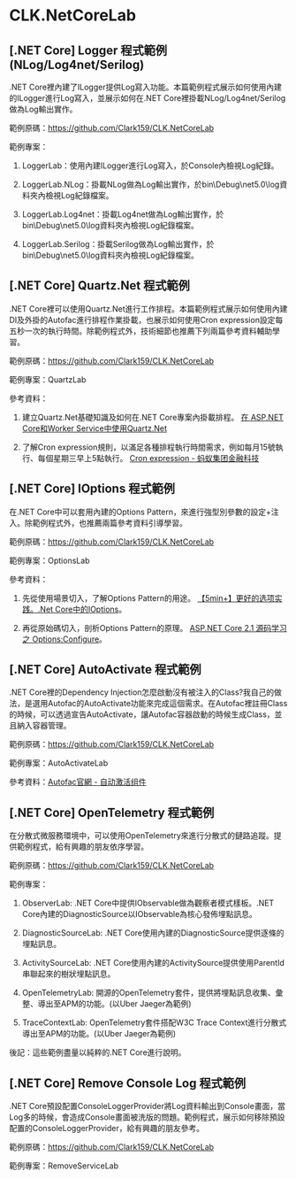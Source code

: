 # CLK.NetCoreLab


## [.NET Core] Logger 程式範例 (NLog/Log4net/Serilog)

.NET Core裡內建了ILogger提供Log寫入功能。本篇範例程式展示如何使用內建的ILogger進行Log寫入，並展示如何在.NET Core裡掛載NLog/Log4net/Serilog做為Log輸出實作。

範例原碼：https://github.com/Clark159/CLK.NetCoreLab

範例專案：
  
  1. LoggerLab：使用內建ILogger進行Log寫入，於Console內檢視Log紀錄。
  
  2. LoggerLab.NLog：掛載NLog做為Log輸出實作，於bin\Debug\net5.0\log資料夾內檢視Log紀錄檔案。
  
  3. LoggerLab.Log4net：掛載Log4net做為Log輸出實作，於bin\Debug\net5.0\log資料夾內檢視Log紀錄檔案。
  
  4. LoggerLab.Serilog：掛載Serilog做為Log輸出實作，於bin\Debug\net5.0\log資料夾內檢視Log紀錄檔案。
  


## [.NET Core] Quartz.Net 程式範例

.NET Core裡可以使用Quartz.Net進行工作排程。本篇範例程式展示如何使用內建DI及外掛的Autofac進行排程作業掛載，也展示如何使用Cron expression設定每五秒一次的執行時間。除範例程式外，技術細節也推薦下列兩篇參考資料輔助學習。

範例原碼：https://github.com/Clark159/CLK.NetCoreLab

範例專案：QuartzLab

參考資料：
  
  1. 建立Quartz.Net基礎知識及如何在.NET Core專案內掛載排程。 [在 ASP.NET Core和Worker Service中使用Quartz.Net](https://codingnote.cc/zh-tw/p/292319/)  
  
  2. 了解Cron expression規則，以滿足各種排程執行時間需求，例如每月15號執行、每個星期三早上5點執行。 [Cron expression - 蚂蚁集团金融科技](https://tech.antfin.com/docs/10/64769)


## [.NET Core] IOptions<T> 程式範例

在.NET Core中可以套用內建的Options Pattern，來進行強型別參數的設定+注入。除範例程式外，也推薦兩篇參考資料引導學習。

範例原碼：https://github.com/Clark159/CLK.NetCoreLab

範例專案：OptionsLab

參考資料：

  1. 先從使用場景切入，了解Options Pattern的用途。 [【5min+】更好的选项实践。.Net Core中的IOptions](https://www.cnblogs.com/uoyo/p/12583149.html)。   
    
  2. 再從原始碼切入，剖析Options Pattern的原理。 [ASP.NET Core 2.1 源码学习之 Options:Configure]( https://www.cnblogs.com/RainingNight/p/strongly-typed-options-configure-in-asp-net-core.html)。
  

## [.NET Core] AutoActivate 程式範例

.NET Core裡的Dependency Injection怎麼啟動沒有被注入的Class?我自己的做法，是選用Autofac的AutoActivate功能來完成這個需求。在Autofac裡註冊Class的時候，可以透過宣告AutoActivate，讓Autofac容器啟動的時候生成Class，並且納入容器管理。

範例原碼：https://github.com/Clark159/CLK.NetCoreLab

範例專案：AutoActivateLab

參考資料：[Autofac官網 - 自动激活组件](https://autofaccn.readthedocs.io/zh/latest/lifetime/startup.html?highlight=AutoActivate#id3)


## [.NET Core] OpenTelemetry 程式範例

在分散式微服務環境中，可以使用OpenTelemetry來進行分散式的鏈路追蹤。提供範例程式，給有興趣的朋友依序學習。

範例原碼：https://github.com/Clark159/CLK.NetCoreLab

範例專案：

  1. ObserverLab: .NET Core中提供IObservable<T>做為觀察者模式樣板。.NET Core內建的DiagnosticSource以IObservable<T>為核心發佈埋點訊息。

  2. DiagnosticSourceLab: .NET Core使用內建的DiagnosticSource提供逐條的埋點訊息。

  3. ActivitySourceLab: .NET Core使用內建的ActivitySource提供使用ParentId串聯起來的樹狀埋點訊息。

  4. OpenTelemetryLab: 開源的OpenTelemetry套件，提供將埋點訊息收集、彙整、導出至APM的功能。(以Uber Jaeger為範例)

  5. TraceContextLab: OpenTelemetry套件搭配W3C Trace Context進行分散式導出至APM的功能。(以Uber Jaeger為範例)

後記：這些範例盡量以純粹的.NET Core進行說明。


## [.NET Core] Remove Console Log 程式範例

.NET Core預設配置ConsoleLoggerProvider將Log資料輸出到Console畫面，當Log多的時候，會造成Console畫面被洗版的問題。範例程式，展示如何移除預設配置的ConsoleLoggerProvider，給有興趣的朋友參考。

範例原碼：https://github.com/Clark159/CLK.NetCoreLab

範例專案：RemoveServiceLab

